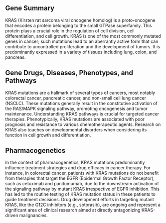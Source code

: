 ## Gene Summary
KRAS (Kirsten rat sarcoma viral oncogene homolog) is a proto-oncogene that encodes a protein belonging to the small GTPase superfamily. This protein plays a crucial role in the regulation of cell division, cell differentiation, and cell growth. KRAS is one of the most commonly mutated genes in cancer; such mutations lead to an aberrantly active form that can contribute to uncontrolled proliferation and the development of tumors. It is predominantly expressed in a variety of tissues including lung, colon, and pancreas.

## Gene Drugs, Diseases, Phenotypes, and Pathways
KRAS mutations are a hallmark of several types of cancers, most notably colorectal cancer, pancreatic cancer, and non-small cell lung cancer (NSCLC). These mutations generally result in the constitutive activation of the RAS/MAPK signaling pathway, promoting oncogenesis and tumor maintenance. Understanding KRAS pathways is crucial for targeted cancer therapies. Phenotypically, KRAS mutations are associated with poor prognosis and resistance to various chemotherapeutic agents. Research on KRAS also touches on developmental disorders when considering its function in cell growth and differentiation.

## Pharmacogenetics
In the context of pharmacogenetics, KRAS mutations predominantly influence treatment strategies and drug efficacy in cancer therapy. For instance, in colorectal cancer, patients with KRAS mutations do not benefit from therapies that target the EGFR (Epidermal Growth Factor Receptor), such as cetuximab and panitumumab, due to the downstream activation of the signaling pathway by mutant KRAS irrespective of EGFR inhibition. This has led to the routine testing of KRAS mutation status in these patients to guide treatment decisions. Drug development efforts in targeting mutant KRAS, like the G12C inhibitors (e.g., sotorasib), are ongoing and represent a significant area of clinical research aimed at directly antagonizing KRAS-driven malignancies.